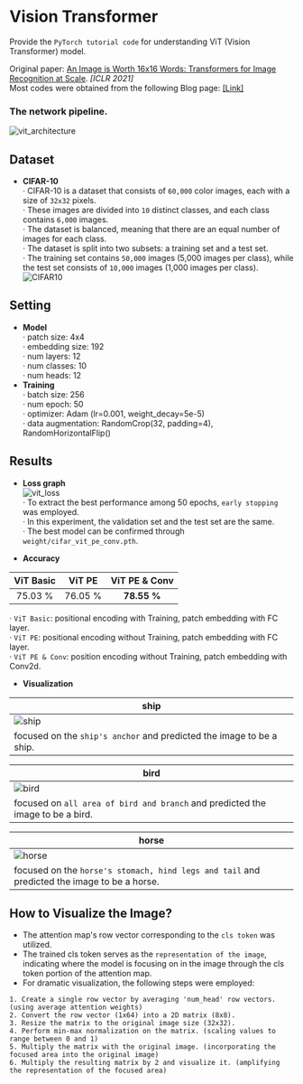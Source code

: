 # Vision Transformer 
Provide the ```PyTorch tutorial code``` for understanding ViT (Vision Transformer) model.
  
Original paper: [An Image is Worth 16x16 Words: Transformers for Image Recognition at Scale](https://arxiv.org/pdf/2010.11929.pdf). *[ICLR 2021]*  
Most codes were obtained from the following Blog page: [[Link]](https://towardsdatascience.com/implementing-visualttransformer-in-pytorch-184f9f16f632)

### The network pipeline.  
![vit_architecture](https://github.com/SkiddieAhn/SkiddieAhn/assets/52392658/d8dc0be5-0a77-4e66-902d-2c1192316640)

## Dataset
- **CIFAR-10**  
· CIFAR-10 is a dataset that consists of ```60,000``` color images, each with a size of ```32x32``` pixels.  
· These images are divided into ```10``` distinct classes, and each class contains ```6,000``` images.  
· The dataset is balanced, meaning that there are an equal number of images for each class.  
· The dataset is split into two subsets: a training set and a test set.  
· The training set contains ```50,000``` images (5,000 images per class), while the test set consists of ```10,000``` images (1,000 images per class).
![CIFAR10](https://github.com/SkiddieAhn/SkiddieAhn/assets/52392658/08f0e50c-3c6d-4b5a-b909-a2754ead6322)  

## Setting
- **Model**  
· patch size: 4x4  
· embedding size: 192  
· num layers: 12  
· num classes: 10  
· num heads: 12
- **Training**   
· batch size: 256  
· num epoch: 50  
· optimizer: Adam (lr=0.001, weight_decay=5e-5)  
· data augmentation: RandomCrop(32, padding=4), RandomHorizontalFlip()

## Results
- **Loss graph**  
![vit_loss](https://github.com/SkiddieAhn/SkiddieAhn/assets/52392658/a44bb265-ef73-4671-91c5-d735a291db6c)   
· To extract the best performance among 50 epochs, ```early stopping``` was employed.  
· In this experiment, the validation set and the test set are the same.  
· The best model can be confirmed through ```weight/cifar_vit_pe_conv.pth```.  

- **Accuracy**
    
|ViT Basic    |ViT PE   |ViT PE & Conv   |
|:-----------:|:-----------:|:-----------:|
|75.03 %        |76.05 %        |  **78.55 %**        |    


· ```ViT Basic```: positional encoding with Training, patch embedding with FC layer.  
· ```ViT PE```: positional encoding without Training, patch embedding with FC layer.  
· ```ViT PE & Conv```: position encoding without Training, patch embedding with Conv2d.  

- **Visualization**
  
| ship                                                                             |
|----------------------------------------------------------------------------------------------------------------------|
|![ship](https://github.com/SkiddieAhn/SkiddieAhn/assets/52392658/420e7559-6bac-4cea-92b1-73f0858020ab) |
| focused on the ```ship's anchor``` and predicted the image to be a ship. |

| bird                                                                             |
|----------------------------------------------------------------------------------------------------------------------|
|![bird](https://github.com/SkiddieAhn/SkiddieAhn/assets/52392658/1364736c-6108-4a48-985e-2383db216844) |
| focused on  ```all area of bird and branch``` and predicted the image to be a bird. |

| horse                                                                             |
|----------------------------------------------------------------------------------------------------------------------|
|![horse](https://github.com/SkiddieAhn/SkiddieAhn/assets/52392658/99064450-af68-4236-af4b-c28f1dcfe05d) |
| focused on the ```horse's stomach, hind legs and tail``` and predicted the image to be a horse. |

## How to Visualize the Image?
- The attention map's row vector corresponding to the ```cls token``` was utilized.  
- The trained cls token serves as the ```representation of the image```, indicating where the model is focusing on in the image through the cls token portion of the attention map.
- For dramatic visualization, the following steps were employed:
```
1. Create a single row vector by averaging 'num_head' row vectors. (using average attention weights)  
2. Convert the row vector (1x64) into a 2D matrix (8x8).  
3. Resize the matrix to the original image size (32x32).  
4. Perform min-max normalization on the matrix. (scaling values to range between 0 and 1) 
5. Multiply the matrix with the original image. (incorporating the focused area into the original image)  
6. Multiply the resulting matrix by 2 and visualize it. (amplifying the representation of the focused area)
```
